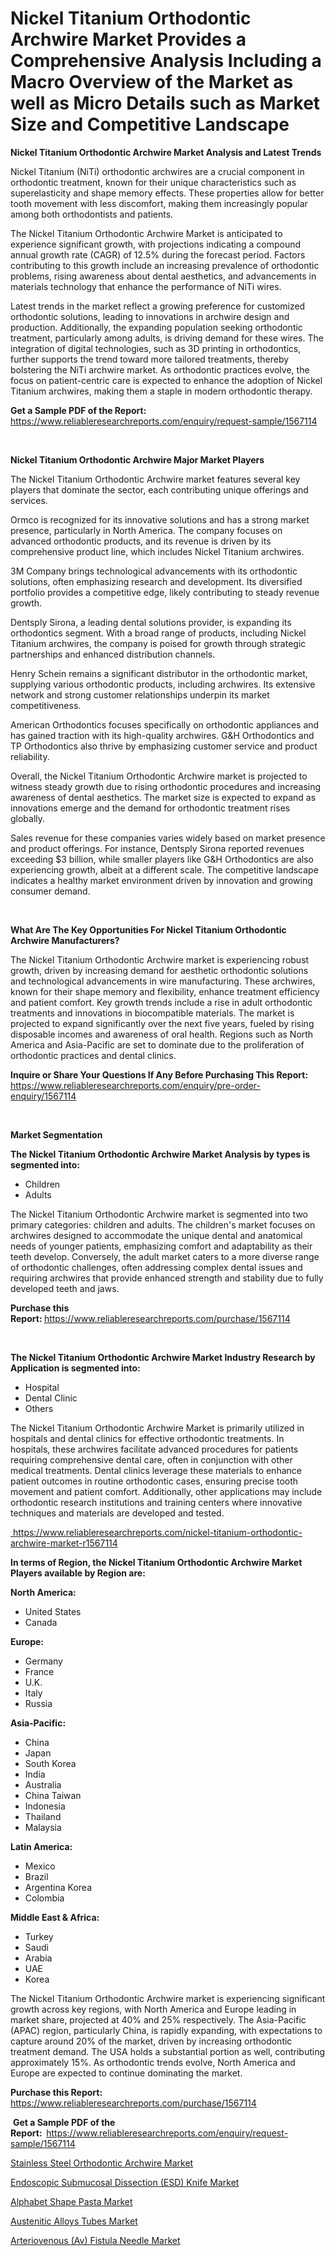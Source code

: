 <p><h1>Nickel Titanium Orthodontic Archwire Market Provides a Comprehensive Analysis Including a Macro Overview of the Market as well as Micro Details such as Market Size and Competitive Landscape</h1></p><p><strong>Nickel Titanium Orthodontic Archwire Market Analysis and Latest Trends</strong></p>
<p><p>Nickel Titanium (NiTi) orthodontic archwires are a crucial component in orthodontic treatment, known for their unique characteristics such as superelasticity and shape memory effects. These properties allow for better tooth movement with less discomfort, making them increasingly popular among both orthodontists and patients. </p><p>The Nickel Titanium Orthodontic Archwire Market is anticipated to experience significant growth, with projections indicating a compound annual growth rate (CAGR) of 12.5% during the forecast period. Factors contributing to this growth include an increasing prevalence of orthodontic problems, rising awareness about dental aesthetics, and advancements in materials technology that enhance the performance of NiTi wires. </p><p>Latest trends in the market reflect a growing preference for customized orthodontic solutions, leading to innovations in archwire design and production. Additionally, the expanding population seeking orthodontic treatment, particularly among adults, is driving demand for these wires. The integration of digital technologies, such as 3D printing in orthodontics, further supports the trend toward more tailored treatments, thereby bolstering the NiTi archwire market. As orthodontic practices evolve, the focus on patient-centric care is expected to enhance the adoption of Nickel Titanium archwires, making them a staple in modern orthodontic therapy.</p></p>
<p><strong>Get a Sample PDF of the Report:&nbsp;</strong> <a href="https://www.reliableresearchreports.com/enquiry/request-sample/1567114">https://www.reliableresearchreports.com/enquiry/request-sample/1567114</a></p>
<p>&nbsp;</p>
<p><strong>Nickel Titanium Orthodontic Archwire Major Market Players</strong></p>
<p><p>The Nickel Titanium Orthodontic Archwire market features several key players that dominate the sector, each contributing unique offerings and services. </p><p>Ormco is recognized for its innovative solutions and has a strong market presence, particularly in North America. The company focuses on advanced orthodontic products, and its revenue is driven by its comprehensive product line, which includes Nickel Titanium archwires.</p><p>3M Company brings technological advancements with its orthodontic solutions, often emphasizing research and development. Its diversified portfolio provides a competitive edge, likely contributing to steady revenue growth.</p><p>Dentsply Sirona, a leading dental solutions provider, is expanding its orthodontics segment. With a broad range of products, including Nickel Titanium archwires, the company is poised for growth through strategic partnerships and enhanced distribution channels.</p><p>Henry Schein remains a significant distributor in the orthodontic market, supplying various orthodontic products, including archwires. Its extensive network and strong customer relationships underpin its market competitiveness.</p><p>American Orthodontics focuses specifically on orthodontic appliances and has gained traction with its high-quality archwires. G&H Orthodontics and TP Orthodontics also thrive by emphasizing customer service and product reliability.</p><p>Overall, the Nickel Titanium Orthodontic Archwire market is projected to witness steady growth due to rising orthodontic procedures and increasing awareness of dental aesthetics. The market size is expected to expand as innovations emerge and the demand for orthodontic treatment rises globally.</p><p>Sales revenue for these companies varies widely based on market presence and product offerings. For instance, Dentsply Sirona reported revenues exceeding $3 billion, while smaller players like G&H Orthodontics are also experiencing growth, albeit at a different scale. The competitive landscape indicates a healthy market environment driven by innovation and growing consumer demand.</p></p>
<p>&nbsp;</p>
<p><strong>What Are The Key Opportunities For Nickel Titanium Orthodontic Archwire Manufacturers?</strong></p>
<p><p>The Nickel Titanium Orthodontic Archwire market is experiencing robust growth, driven by increasing demand for aesthetic orthodontic solutions and technological advancements in wire manufacturing. These archwires, known for their shape memory and flexibility, enhance treatment efficiency and patient comfort. Key growth trends include a rise in adult orthodontic treatments and innovations in biocompatible materials. The market is projected to expand significantly over the next five years, fueled by rising disposable incomes and awareness of oral health. Regions such as North America and Asia-Pacific are set to dominate due to the proliferation of orthodontic practices and dental clinics.</p></p>
<p><strong>Inquire or Share Your Questions If Any Before Purchasing This Report:</strong> <a href="https://www.reliableresearchreports.com/enquiry/pre-order-enquiry/1567114">https://www.reliableresearchreports.com/enquiry/pre-order-enquiry/1567114</a></p>
<p>&nbsp;</p>
<p><strong>Market Segmentation</strong></p>
<p><strong>The Nickel Titanium Orthodontic Archwire Market Analysis by types is segmented into:</strong></p>
<p><ul><li>Children</li><li>Adults</li></ul></p>
<p><p>The Nickel Titanium Orthodontic Archwire market is segmented into two primary categories: children and adults. The children's market focuses on archwires designed to accommodate the unique dental and anatomical needs of younger patients, emphasizing comfort and adaptability as their teeth develop. Conversely, the adult market caters to a more diverse range of orthodontic challenges, often addressing complex dental issues and requiring archwires that provide enhanced strength and stability due to fully developed teeth and jaws.</p></p>
<p><strong>Purchase this Report:&nbsp;</strong><a href="https://www.reliableresearchreports.com/purchase/1567114">https://www.reliableresearchreports.com/purchase/1567114</a></p>
<p>&nbsp;</p>
<p><strong>The Nickel Titanium Orthodontic Archwire Market Industry Research by Application is segmented into:</strong></p>
<p><ul><li>Hospital</li><li>Dental Clinic</li><li>Others</li></ul></p>
<p><p>The Nickel Titanium Orthodontic Archwire Market is primarily utilized in hospitals and dental clinics for effective orthodontic treatments. In hospitals, these archwires facilitate advanced procedures for patients requiring comprehensive dental care, often in conjunction with other medical treatments. Dental clinics leverage these materials to enhance patient outcomes in routine orthodontic cases, ensuring precise tooth movement and patient comfort. Additionally, other applications may include orthodontic research institutions and training centers where innovative techniques and materials are developed and tested.</p></p>
<p><a href="https://www.reliableresearchreports.com/nickel-titanium-orthodontic-archwire-market-r1567114">&nbsp;https://www.reliableresearchreports.com/nickel-titanium-orthodontic-archwire-market-r1567114</a></p>
<p><strong>In terms of Region, the Nickel Titanium Orthodontic Archwire Market Players available by Region are:</strong></p>
<p>
    <p> <strong> North America: </strong>
        <ul>
            <li>United States</li>
            <li>Canada</li>
        </ul>
        </p> 
    <p> <strong> Europe: </strong>
        <ul>
            <li>Germany</li>
            <li>France</li>
            <li>U.K.</li>
            <li>Italy</li>
            <li>Russia</li>
        </ul>
        </p> 
    <p> <strong> Asia-Pacific: </strong>
        <ul>
            <li>China</li>
            <li>Japan</li>
            <li>South Korea</li>
            <li>India</li>
            <li>Australia</li>
            <li>China Taiwan</li>
            <li>Indonesia</li>
            <li>Thailand</li>
            <li>Malaysia</li>
        </ul>
        </p> 
    <p> <strong> Latin America: </strong>
        <ul>
            <li>Mexico</li>
            <li>Brazil</li>
            <li>Argentina Korea</li>
            <li>Colombia</li>
        </ul>
        </p> 
    <p> <strong> Middle East & Africa: </strong>
        <ul>
            <li>Turkey</li>
            <li>Saudi</li>
            <li>Arabia</li>
            <li>UAE</li>
            <li>Korea</li>
        </ul>
    </p>
    </p>
<p><p>The Nickel Titanium Orthodontic Archwire market is experiencing significant growth across key regions, with North America and Europe leading in market share, projected at 40% and 25% respectively. The Asia-Pacific (APAC) region, particularly China, is rapidly expanding, with expectations to capture around 20% of the market, driven by increasing orthodontic treatment demand. The USA holds a substantial portion as well, contributing approximately 15%. As orthodontic trends evolve, North America and Europe are expected to continue dominating the market.</p></p>
<p><strong>Purchase this Report: </strong><a href="https://www.reliableresearchreports.com/purchase/1567114">https://www.reliableresearchreports.com/purchase/1567114</a></p>
<p>&nbsp;<strong>Get a Sample PDF of the Report:&nbsp;&nbsp;</strong><a href="https://www.reliableresearchreports.com/enquiry/request-sample/1567114">https://www.reliableresearchreports.com/enquiry/request-sample/1567114</a></p>
<p><strong></strong></p>
<p><p><a href="https://github.com/RoseBoyd475/Market-Research-Report-List-1/blob/main/stainless-steel-orthodontic-archwire-market.md">Stainless Steel Orthodontic Archwire Market</a></p><p><a href="https://medium.com/@tesdicoba15/endoscopic-submucosal-dissection-esd-knife-market-global-market-insights-and-regional-analysis-162c6ac6d5ce">Endoscopic Submucosal Dissection (ESD) Knife Market</a></p><p><a href="https://www.linkedin.com/pulse/alphabet-shape-pasta-market-segmentation-geographical-regions-woqae?trackingId=WHaRazgFSQOXzkawZMu2iQ%3D%3D">Alphabet Shape Pasta Market</a></p><p><a href="https://issuu.com/reportprime-2/docs/austenitic-alloys-tubes-market-size_1d30c09904f4a6">Austenitic Alloys Tubes Market</a></p><p><a href="https://github.com/NasrinKhan99/Market-Research-Report-List-1/blob/main/arteriovenous-av-fistula-needle-market.md">Arteriovenous (Av) Fistula Needle Market</a></p></p>